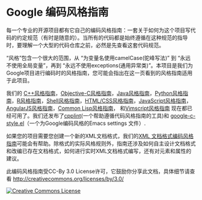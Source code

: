 Google 编码风格指南
===================

每一个专业的开源项目都有它自己的编码风格指南：一套关于如何为这个项目写代码的约定规范（有时是随意的）。当所有的代码都是始终遵循在这种规范的指导时，要理解一个大型的代码仓库之前，必然是先查看这套代码规范。

“风格”包含一个很大的范围，从 “为变量名使用camelCase(驼峰写法)” 到 “永远不使用全局变量”，再到 “永远不使用exceptions(通用异常类)”。本项目是我们为Google项目进行编码时的风格指南，您可能会指出在这一页看到的风格指南适用于此项目。

我们的 [C++风格指南][cpp]，[Objective-C风格指南][objc]，[Java风格指南][java]，[Python风格指南][py]，[R风格指南][r]，[Shell风格指南][sh]，[HTML/CSS风格指南][htmlcss]，[JavaScript风格指南][js]，[AngularJS风格指南][angular]，[Common Lisp风格指南][cl]， 和[Vimscript风格指南][vim] 现在都已经可用了。我们还发布了[cpplint][cpplint](一个帮助遵循代码风格指南的工具)和 [google-c-style.el][emacs]（一个为Google编码风格的Emacs settings 文件）.

如果您的项目需要您创建一个新的XML文档格式，我们的[XML 文档格式编码风格指南][xml]可能会有帮助。除格式的实际风格规则外，指南还涉及如何自主设计文档格式和改编已存在文档格式，如何进行实时XML文档格式编写，还有对元素和属性的建议。

此编码风格指南受CC-By 3.0 License许可，它鼓励你分享此文档，具体细节请查看 http://creativecommons.org/licenses/by/3.0/

<a rel="license" href="http://creativecommons.org/licenses/by/3.0/"><img alt="Creative Commons License" style="border-width:0" src="https://i.creativecommons.org/l/by/3.0/88x31.png" /></a>

[cpp]: http://google.github.io/styleguide/cppguide.html
[objc]: http://google.github.io/styleguide/objcguide.xml
[java]: http://google.github.io/styleguide/javaguide.html
[py]: http://google.github.io/styleguide/pyguide.html
[r]: http://google.github.io/styleguide/Rguide.xml
[sh]: http://google.github.io/styleguide/shell.xml
[htmlcss]: http://google.github.io/styleguide/htmlcssguide.xml
[js]: http://google.github.io/styleguide/javascriptguide.xml
[angular]: http://google.github.io/styleguide/angularjs-google-style.html
[cl]: http://google.github.io/styleguide/lispguide.xml
[vim]: http://google.github.io/styleguide/vimscriptguide.xml
[cpplint]: https://github.com/google/styleguide/tree/gh-pages/cpplint
[emacs]: https://raw.githubusercontent.com/google/styleguide/gh-pages/google-c-style.el
[xml]: http://google.github.io/styleguide/xmlstyle.html
